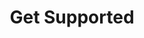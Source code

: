 ---
layout: post
title: Get Supported
excerpt: Jentrata support and consulting services
image: /images/support.png
web-url: http://www.jentrata.com/
category: sidebar
---